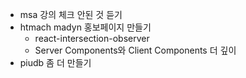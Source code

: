 - msa 강의 체크 안된 것 듣기
- htmach madyn 홍보페이지 만들기
	- react-intersection-observer
	- Server Components와 Client Components 더 깊이
- piudb 좀 더 만들기